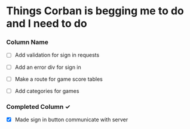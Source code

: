 # Things Corban is begging me to do and I need to do

### Column Name
- [ ] Add validation for sign in requests
- [ ] Add an error div for sign in
- [ ] Make a route for game score tables
- [ ] Add categories for games


### Completed Column ✓
- [x] Made sign in button communicate with server